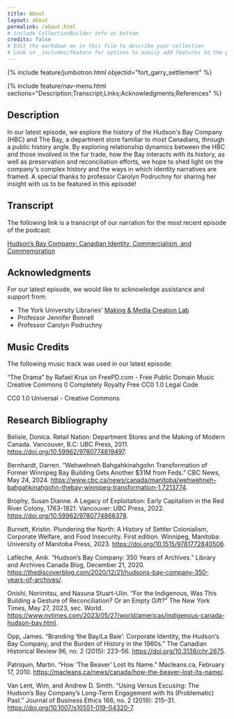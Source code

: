 ```yaml
---
title: About
layout: about
permalink: /about.html
# include CollectionBuilder info at bottom
credits: false
# Edit the markdown on in this file to describe your collection
# Look in _includes/feature for options to easily add features to the page
---
```


{% include feature/jumbotron.html objectid="fort_garry_settlement" %}

{% include feature/nav-menu.html sections="Description;Transcript;Links;Acknowledgments;References" %}

## Description

In our latest episode, we explore the history of the Hudson's Bay Company (HBC) and The Bay, a department store familiar to most Canadians, through a public history angle. By exploring relationship dynamics between the HBC and those involved in the fur trade, how the Bay interacts with its history, as well as preservation and reconciliation efforts, we hope to shed light on the company's complex history and the ways in which identity narratives are framed. A special thanks to professor Carolyn Podruchny for sharing her insight with us to be featured in this episode!

## Transcript

The following link is a transcript of our narration for the most recent episode of the podcast: 

[Hudson’s Bay Company: Canadian Identity, Commercialism, and Commemoration](https://docs.google.com/document/d/1uNS-ztBA4H6uVw7aYCxd7u_3VXb33Wjx_v4pcNYfenI/edit?usp=sharing)

## Acknowledgments

For our latest episode, we would like to acknowledge assistance and support from:

- The York University Libraries' [Making & Media Creation Lab](https://www.library.yorku.ca/ds/)
- Professor Jennifer Bonnell
- Professor Carolyn Podruchny

## Music Credits
The following music track was used in our latest episode:

“The Drama” by Rafael Krux on FreePD.com - Free Public Domain Music Creative Commons 0 Completely Royalty Free
CC0 1.0  Legal Code 

CC0 1.0 Universal - Creative Commons

## Research Bibliography

Belisle, Donica. Retail Nation: Department Stores and the Making of Modern Canada. Vancouver, B.C: UBC Press, 2011. https://doi.org/10.59962/9780774819497.

Bernhardt, Darren. “Wehwehneh Bahgahkinahgohn Transformation of Former Winnipeg Bay Building Gets Another $31M from Feds.” CBC News, May 24, 2024. https://www.cbc.ca/news/canada/manitoba/wehwehneh-bahgahkinahgohn-thebay-winnipeg-transformation-1.7213774.

Brophy, Susan Dianne. A Legacy of Exploitation: Early Capitalism in the Red River Colony, 1763-1821. Vancouver: UBC Press, 2022. https://doi.org/10.59962/9780774866378.

Burnett, Kristin. Plundering the North: A History of Settler Colonialism, Corporate Welfare, and Food Insecurity. First edition. Winnipeg, Manitoba: University of Manitoba Press, 2023. https://doi.org/10.1515/9781772840506.

Laflèche, Anik. “Hudson’s Bay Company: 350 Years of Archives.” Library and Archives Canada Blog, December 21, 2020. https://thediscoverblog.com/2020/12/21/hudsons-bay-company-350-years-of-archives/.

Onishi, Norimitsu, and Nasuna Stuart-Ulin. “For the Indigenous, Was This Building a Gesture of Reconciliation? Or an Empty Gift?” The New York Times, May 27, 2023, sec. World. https://www.nytimes.com/2023/05/27/world/americas/indigenous-canada-hudson-bay.html.

Opp, James. “Branding ‘the Bay/La Baie’: Corporate Identity, the Hudson’s Bay Company, and the Burden of History in the 1960s.” The Canadian Historical Review 96, no. 2 (2015): 223–56. https://doi.org/10.3138/chr.2675.

Patriquin, Martin. “How ‘The Beaver’ Lost Its Name.” Macleans.ca, February 17, 2010. https://macleans.ca/news/canada/how-the-beaver-lost-its-name/.

Van Lent, Wim, and Andrew D. Smith. “Using Versus Excusing: The Hudson’s Bay Company’s Long-Term Engagement with Its (Problematic) Past.” Journal of Business Ethics 166, no. 2 (2019): 215–31. https://doi.org/10.1007/s10551-019-04320-7.
